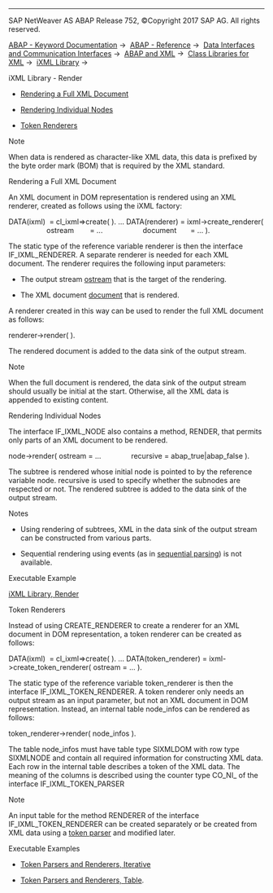   

* * *

SAP NetWeaver AS ABAP Release 752, ©Copyright 2017 SAP AG. All rights reserved.

[ABAP - Keyword Documentation](https://help.sap.com/doc/abapdocu_752_index_htm/7.52/en-US/abenabap.htm) →  [ABAP - Reference](https://help.sap.com/doc/abapdocu_752_index_htm/7.52/en-US/abenabap_reference.htm) →  [Data Interfaces and Communication Interfaces](https://help.sap.com/doc/abapdocu_752_index_htm/7.52/en-US/abenabap_data_communication.htm) →  [ABAP and XML](https://help.sap.com/doc/abapdocu_752_index_htm/7.52/en-US/abenabap_xml.htm) →  [Class Libraries for XML](https://help.sap.com/doc/abapdocu_752_index_htm/7.52/en-US/abenabap_xml_libs.htm) →  [iXML Library](https://help.sap.com/doc/abapdocu_752_index_htm/7.52/en-US/abenabap_ixml_lib.htm) → 

iXML Library - Render

-   [Rendering a Full XML Document](#@@ITOC@@ABENABAP_IXML_LIB_RENDER_1)

-   [Rendering Individual Nodes](#@@ITOC@@ABENABAP_IXML_LIB_RENDER_2)

-   [Token Renderers](#@@ITOC@@ABENABAP_IXML_LIB_RENDER_3)

Note

When data is rendered as character-like XML data, this data is prefixed by the byte order mark (BOM) that is required by the XML standard.

Rendering a Full XML Document

An XML document in DOM representation is rendered using an XML renderer, created as follows using the iXML factory:

DATA(ixml)  = cl\_ixml=>create( ).
...
DATA(renderer) = ixml->create\_renderer(
                   ostream        = ...
                   document       = ... ).

The static type of the reference variable renderer is then the interface IF\_IXML\_RENDERER. A separate renderer is needed for each XML document. The renderer requires the following input parameters:

-   The output stream [ostream](https://help.sap.com/doc/abapdocu_752_index_htm/7.52/en-US/abenabap_ixml_lib_input_output.htm) that is the target of the rendering.

-   The XML document [document](https://help.sap.com/doc/abapdocu_752_index_htm/7.52/en-US/abenabap_ixml_lib_input_output.htm) that is rendered.

A renderer created in this way can be used to render the full XML document as follows:

renderer->render( ).

The rendered document is added to the data sink of the output stream.

Note

When the full document is rendered, the data sink of the output stream should usually be initial at the start. Otherwise, all the XML data is appended to existing content.

Rendering Individual Nodes

The interface IF\_IXML\_NODE also contains a method, RENDER, that permits only parts of an XML document to be rendered.

node->render( ostream = ...
              recursive = abap\_true|abap\_false ).

The subtree is rendered whose initial node is pointed to by the reference variable node. recursive is used to specify whether the subnodes are respected or not. The rendered subtree is added to the data sink of the output stream.

Notes

-   Using rendering of subtrees, XML in the data sink of the output stream can be constructed from various parts.

-   Sequential rendering using events (as in [sequential parsing](https://help.sap.com/doc/abapdocu_752_index_htm/7.52/en-US/abenabap_ixml_lib_parse_event.htm)) is not available.

Executable Example

[iXML Library, Render](https://help.sap.com/doc/abapdocu_752_index_htm/7.52/en-US/abenixml_render_abexa.htm)

Token Renderers

Instead of using CREATE\_RENDERER to create a renderer for an XML document in DOM representation, a token renderer can be created as follows:

DATA(ixml)  = cl\_ixml=>create( ).
...
DATA(token\_renderer) = ixml->create\_token\_renderer( ostream = ... ).

The static type of the reference variable token\_renderer is then the interface IF\_IXML\_TOKEN\_RENDERER. A token renderer only needs an output stream as an input parameter, but not an XML document in DOM representation. Instead, an internal table node\_infos can be rendered as follows:

token\_renderer->render( node\_infos ).

The table node\_infos must have table type SIXMLDOM with row type SIXMLNODE and contain all required information for constructing XML data. Each row in the internal table describes a token of the XML data. The meaning of the columns is described using the counter type CO\_NI\_ of the interface IF\_IXML\_TOKEN\_PARSER

Note

An input table for the method RENDERER of the interface IF\_IXML\_TOKEN\_RENDERER can be created separately or be created from XML data using a [token parser](https://help.sap.com/doc/abapdocu_752_index_htm/7.52/en-US/abenabap_ixml_lib_parse_token.htm) and modified later.

Executable Examples

-   [Token Parsers and Renderers, Iterative](https://help.sap.com/doc/abapdocu_752_index_htm/7.52/en-US/abenixml_parse_render_token_abexa.htm)

-   [Token Parsers and Renderers, Table](https://help.sap.com/doc/abapdocu_752_index_htm/7.52/en-US/abenixml_parse_render_tk_tab_abexa.htm).